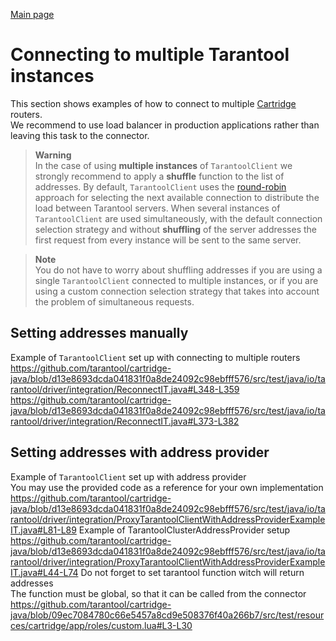 [Main page](../README.md)

# Connecting to multiple Tarantool instances

This section shows examples of how to connect to multiple [Cartridge](https://github.com/tarantool/cartridge) routers.  
We recommend to use load balancer in production applications rather than leaving this task to the connector.

> **Warning**<br>
In the case of using **multiple instances** of `TarantoolClient` we strongly recommend to apply a **shuffle** function to the list of addresses.
By default, `TarantoolClient` uses the [round-robin](https://en.wikipedia.org/wiki/Round-robin_scheduling) approach for selecting the next available connection to distribute the load between Tarantool servers.
When several instances of `TarantoolClient` are used simultaneously, with the default connection selection strategy and without **shuffling** of the server addresses the first request from every instance will be sent to the same server.

> **Note**<br>
You do not have to worry about shuffling addresses if you are using a single `TarantoolClient` connected to multiple instances, or if you are using a custom connection selection strategy that takes into account the problem of simultaneous requests.

## Setting addresses manually  
  
Example of `TarantoolClient` set up with connecting to multiple routers  
https://github.com/tarantool/cartridge-java/blob/d13e8693dcda041831f0a8de24092c98ebfff576/src/test/java/io/tarantool/driver/integration/ReconnectIT.java#L348-L359
https://github.com/tarantool/cartridge-java/blob/d13e8693dcda041831f0a8de24092c98ebfff576/src/test/java/io/tarantool/driver/integration/ReconnectIT.java#L373-L382

## Setting addresses with address provider
  
Example of `TarantoolClient` set up with address provider  
You may use the provided code as a reference for your own implementation  
https://github.com/tarantool/cartridge-java/blob/d13e8693dcda041831f0a8de24092c98ebfff576/src/test/java/io/tarantool/driver/integration/ProxyTarantoolClientWithAddressProviderExampleIT.java#L81-L89
Example of TarantoolClusterAddressProvider setup  
https://github.com/tarantool/cartridge-java/blob/d13e8693dcda041831f0a8de24092c98ebfff576/src/test/java/io/tarantool/driver/integration/ProxyTarantoolClientWithAddressProviderExampleIT.java#L44-L74
Do not forget to set tarantool function witch will return addresses  
The function must be global, so that it can be called from the connector
https://github.com/tarantool/cartridge-java/blob/09ec7084780c66e5457a8cd9e508376f40a266b7/src/test/resources/cartridge/app/roles/custom.lua#L3-L30
